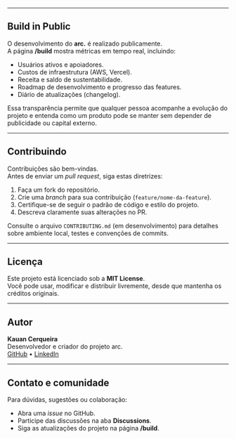 
---

## Build in Public

O desenvolvimento do **arc.** é realizado publicamente.  
A página **/build** mostra métricas em tempo real, incluindo:

- Usuários ativos e apoiadores.  
- Custos de infraestrutura (AWS, Vercel).  
- Receita e saldo de sustentabilidade.  
- Roadmap de desenvolvimento e progresso das features.  
- Diário de atualizações (changelog).

Essa transparência permite que qualquer pessoa acompanhe a evolução do projeto e entenda como um produto pode se manter sem depender de publicidade ou capital externo.

---

## Contribuindo

Contribuições são bem-vindas.  
Antes de enviar um *pull request*, siga estas diretrizes:

1. Faça um fork do repositório.  
2. Crie uma *branch* para sua contribuição (`feature/nome-da-feature`).  
3. Certifique-se de seguir o padrão de código e estilo do projeto.  
4. Descreva claramente suas alterações no PR.  

Consulte o arquivo `CONTRIBUTING.md` (em desenvolvimento) para detalhes sobre ambiente local, testes e convenções de commits.

---

## Licença

Este projeto está licenciado sob a **MIT License**.  
Você pode usar, modificar e distribuir livremente, desde que mantenha os créditos originais.

---

## Autor

**Kauan Cerqueira**  
Desenvolvedor e criador do projeto arc.  
[GitHub](https://github.com/KauanCerqueira) • [LinkedIn](https://www.linkedin.com/in/kauan-cerqueira-981a432b6/)

---

## Contato e comunidade

Para dúvidas, sugestões ou colaboração:

- Abra uma *issue* no GitHub.  
- Participe das discussões na aba **Discussions**.  
- Siga as atualizações do projeto na página **/build**.
